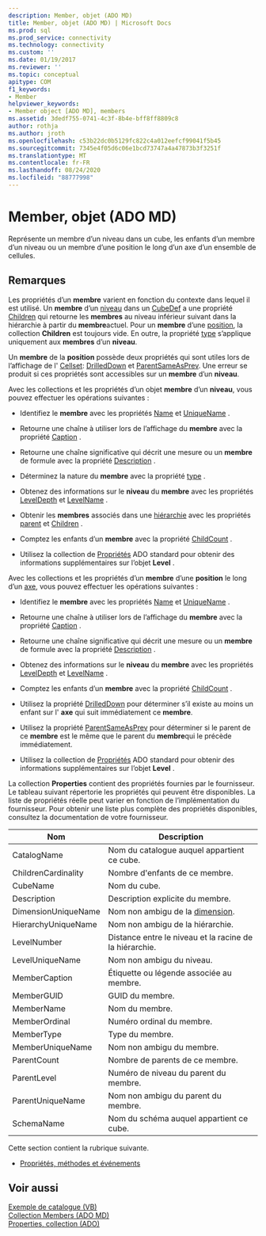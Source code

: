```yaml
---
description: Member, objet (ADO MD)
title: Member, objet (ADO MD) | Microsoft Docs
ms.prod: sql
ms.prod_service: connectivity
ms.technology: connectivity
ms.custom: ''
ms.date: 01/19/2017
ms.reviewer: ''
ms.topic: conceptual
apitype: COM
f1_keywords:
- Member
helpviewer_keywords:
- Member object [ADO MD], members
ms.assetid: 3dedf755-0741-4c3f-8b4e-bff8ff8809c8
author: rothja
ms.author: jroth
ms.openlocfilehash: c53b22dc0b5129fc822c4a012eefcf99041f5b45
ms.sourcegitcommit: 7345e4f05d6c06e1bcd73747a4a47873b3f3251f
ms.translationtype: MT
ms.contentlocale: fr-FR
ms.lasthandoff: 08/24/2020
ms.locfileid: "88777998"
---
```

# <a name="member-object-ado-md"></a>Member, objet (ADO MD)
Représente un membre d’un niveau dans un cube, les enfants d’un membre d’un niveau ou un membre d’une position le long d’un axe d’un ensemble de cellules.  
  
## <a name="remarks"></a>Remarques  
 Les propriétés d’un **membre** varient en fonction du contexte dans lequel il est utilisé. Un **membre** d’un [niveau](./level-object-ado-md.md) dans un [CubeDef](./cubedef-object-ado-md.md) a une propriété [Children](./children-property-ado-md.md) qui retourne les **membres** au niveau inférieur suivant dans la hiérarchie à partir du **membre**actuel. Pour un **membre** d’une [position](./position-object-ado-md.md), la collection **Children** est toujours vide. En outre, la propriété [type](./type-property-ado-md.md) s’applique uniquement aux **membres** d’un **niveau**.  
  
 Un **membre** de la **position** possède deux propriétés qui sont utiles lors de l’affichage de l' [Cellset](./cellset-object-ado-md.md): [DrilledDown](./drilleddown-property-ado-md.md) et [ParentSameAsPrev](./parentsameasprev-property-ado-md.md). Une erreur se produit si ces propriétés sont accessibles sur un **membre** d’un **niveau**.  
  
 Avec les collections et les propriétés d’un objet **membre** d’un **niveau**, vous pouvez effectuer les opérations suivantes :  
  
-   Identifiez le **membre** avec les propriétés [Name](./name-property-ado-md.md) et [UniqueName](./uniquename-property-ado-md.md) .  
  
-   Retourne une chaîne à utiliser lors de l’affichage du **membre** avec la propriété [Caption](./caption-property-ado-md.md) .  
  
-   Retourne une chaîne significative qui décrit une mesure ou un **membre** de formule avec la propriété [Description](./description-property-ado-md.md) .  
  
-   Déterminez la nature du **membre** avec la propriété [type](./type-property-ado-md.md) .  
  
-   Obtenez des informations sur le **niveau** du **membre** avec les propriétés [LevelDepth](./leveldepth-property-ado-md.md) et [LevelName](./levelname-property-ado-md.md) .  
  
-   Obtenir les **membres** associés dans une [hiérarchie](./hierarchy-object-ado-md.md) avec les propriétés [parent](./parent-property-ado-md.md) et [Children](./children-property-ado-md.md) .  
  
-   Comptez les enfants d’un **membre** avec la propriété [ChildCount](./childcount-property-ado-md.md) .  
  
-   Utilisez la collection de [Propriétés](../ado-api/properties-collection-ado.md) ADO standard pour obtenir des informations supplémentaires sur l’objet **Level** .  
  
 Avec les collections et les propriétés d’un **membre** d’une **position** le long d’un [axe](./axis-object-ado-md.md), vous pouvez effectuer les opérations suivantes :  
  
-   Identifiez le **membre** avec les propriétés [Name](./name-property-ado-md.md) et [UniqueName](./uniquename-property-ado-md.md) .  
  
-   Retourne une chaîne à utiliser lors de l’affichage du **membre** avec la propriété [Caption](./caption-property-ado-md.md) .  
  
-   Retourne une chaîne significative qui décrit une mesure ou un **membre** de formule avec la propriété [Description](./description-property-ado-md.md) .  
  
-   Obtenez des informations sur le **niveau** du **membre** avec les propriétés [LevelDepth](./leveldepth-property-ado-md.md) et [LevelName](./levelname-property-ado-md.md) .  
  
-   Comptez les enfants d’un **membre** avec la propriété [ChildCount](./childcount-property-ado-md.md) .  
  
-   Utilisez la propriété [DrilledDown](./drilleddown-property-ado-md.md) pour déterminer s’il existe au moins un enfant sur l' **axe** qui suit immédiatement ce **membre**.  
  
-   Utilisez la propriété [ParentSameAsPrev](./parentsameasprev-property-ado-md.md) pour déterminer si le parent de ce **membre** est le même que le parent du **membre**qui le précède immédiatement.  
  
-   Utilisez la collection de [Propriétés](../ado-api/properties-collection-ado.md) ADO standard pour obtenir des informations supplémentaires sur l’objet **Level** .  
  
 La collection **Properties** contient des propriétés fournies par le fournisseur. Le tableau suivant répertorie les propriétés qui peuvent être disponibles. La liste de propriétés réelle peut varier en fonction de l’implémentation du fournisseur. Pour obtenir une liste plus complète des propriétés disponibles, consultez la documentation de votre fournisseur.  
  
|Nom|Description|  
|----------|-----------------|  
|CatalogName|Nom du catalogue auquel appartient ce cube.|  
|ChildrenCardinality|Nombre d'enfants de ce membre.|  
|CubeName|Nom du cube.|  
|Description|Description explicite du membre.|  
|DimensionUniqueName|Nom non ambigu de la [dimension](./dimension-object-ado-md.md).|  
|HierarchyUniqueName|Nom non ambigu de la hiérarchie.|  
|LevelNumber|Distance entre le niveau et la racine de la hiérarchie.|  
|LevelUniqueName|Nom non ambigu du niveau.|  
|MemberCaption|Étiquette ou légende associée au membre.|  
|MemberGUID|GUID du membre.|  
|MemberName|Nom du membre.|  
|MemberOrdinal|Numéro ordinal du membre.|  
|MemberType|Type du membre.|  
|MemberUniqueName|Nom non ambigu du membre.|  
|ParentCount|Nombre de parents de ce membre.|  
|ParentLevel|Numéro de niveau du parent du membre.|  
|ParentUniqueName|Nom non ambigu du parent du membre.|  
|SchemaName|Nom du schéma auquel appartient ce cube.|  
  
 Cette section contient la rubrique suivante.  
  
-   [Propriétés, méthodes et événements](./member-object-properties-methods-and-events.md)  
  
## <a name="see-also"></a>Voir aussi  
 [Exemple de catalogue (VB)](./catalog-example-vb.md)   
 [Collection Members (ADO MD)](./members-collection-ado-md.md)   
 [Properties, collection (ADO)](../ado-api/properties-collection-ado.md)